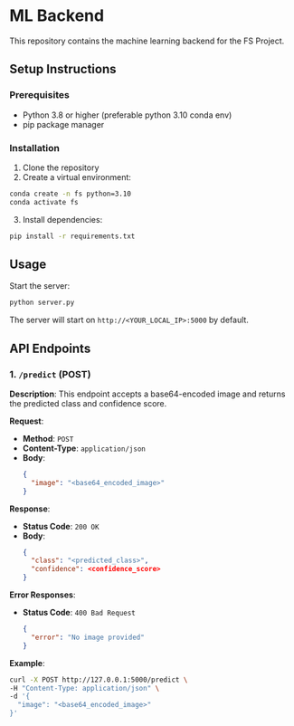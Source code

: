 # ML Backend

This repository contains the machine learning backend for the FS Project.

## Setup Instructions

### Prerequisites

- Python 3.8 or higher (preferable python 3.10 conda env)
- pip package manager

### Installation

1. Clone the repository
2. Create a virtual environment:

```bash
conda create -n fs python=3.10
conda activate fs
```

3. Install dependencies:

```bash
pip install -r requirements.txt
```

## Usage

Start the server:

```bash
python server.py
```

The server will start on `http://<YOUR_LOCAL_IP>:5000` by default.

## API Endpoints

### 1. `/predict` (POST)

**Description**: This endpoint accepts a base64-encoded image and returns the predicted class and confidence score.

**Request**:

- **Method**: `POST`
- **Content-Type**: `application/json`
- **Body**:
  ```json
  {
    "image": "<base64_encoded_image>"
  }
  ```

**Response**:

- **Status Code**: `200 OK`
- **Body**:
  ```json
  {
    "class": "<predicted_class>",
    "confidence": <confidence_score>
  }
  ```

**Error Responses**:

- **Status Code**: `400 Bad Request`
  ```json
  {
    "error": "No image provided"
  }
  ```

**Example**:

```bash
curl -X POST http://127.0.0.1:5000/predict \
-H "Content-Type: application/json" \
-d '{
  "image": "<base64_encoded_image>"
}'
```
